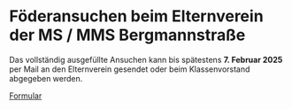 # Föderansuchen beim Elternverein der MS / MMS Bergmannstraße


Das vollständig ausgefüllte Ansuchen kann bis spätestens **7. Februar 2025** per Mail an den Elternverein gesendet oder beim Klassenvorstand abgegeben werden.

[Formular](Foerderansuchen.pdf)

